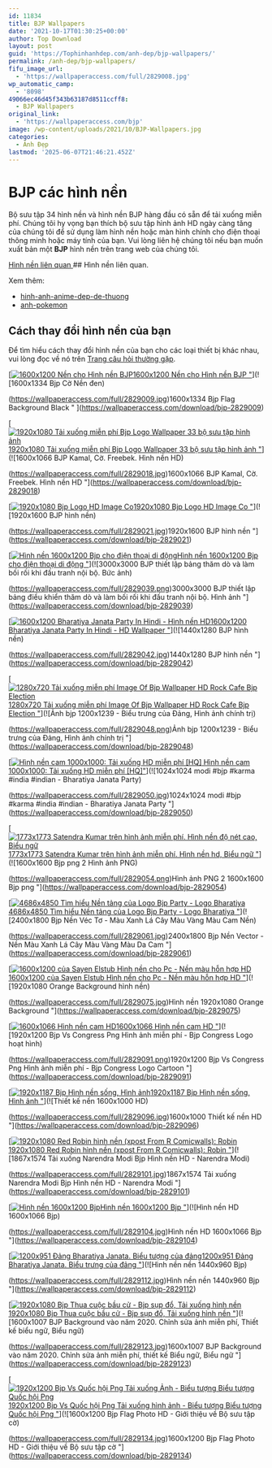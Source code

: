 ```yaml
---
id: 11834
title: BJP Wallpapers
date: '2021-10-17T01:30:25+00:00'
author: Top Download
layout: post
guid: 'https://Tophinhanhdep.com/anh-dep/bjp-wallpapers/'
permalink: /anh-dep/bjp-wallpapers/
fifu_image_url:
  - 'https://wallpaperaccess.com/full/2829008.jpg'
wp_automatic_camp:
  - '8098'
49066ec46d45f343b63187d8511ccff8:
  - BJP Wallpapers
original_link:
  - 'https://wallpaperaccess.com/bjp'
image: /wp-content/uploads/2021/10/BJP-Wallpapers.jpg
categories:
  - Ảnh Đẹp
lastmod: '2025-06-07T21:46:21.452Z'
---
```

# BJP các hình nền

Bộ sưu tập 34 hình nền và hình nền BJP hàng đầu có sẵn để tải xuống miễn phí. Chúng tôi hy vọng bạn thích bộ sưu tập hình ảnh HD ngày càng tăng của chúng tôi để sử dụng làm hình nền hoặc màn hình chính cho điện thoại thông minh hoặc máy tính của bạn. Vui lòng liên hệ chúng tôi nếu bạn muốn xuất bản một **BJP** hình nền trên trang web của chúng tôi.

[Hình nền liên quan ](#related) ## Hình nền liên quan.

   
 Xem thêm:

   
- [hinh-anh-anime-dep-de-thuong](https://tophinhanhdep.com/anh-anime/hinh-anh-anime-dep-de-thuong/)
- [anh-pokemon](https://tophinhanhdep.com/anh-anime/anh-pokemon/)

## Cách thay đổi hình nền của bạn

Để tìm hiểu cách thay đổi hình nền của bạn cho các loại thiết bị khác nhau, vui lòng đọc về nó trên [Trang câu hỏi thường gặp](https://tophinhanhdep.com/faq/).

  
[[![1600x1200 Nền cho Hình nền BJP](https://wallpaperaccess.com/full/2829008.jpg)1600x1200 Nền cho Hình nền BJP "](https://wallpaperaccess.com/download/bjp-2829008)](![1600x1334 Bjp Cờ Nền đen)

(https://wallpaperaccess.com/full/2829009.jpg)1600x1334 Bjp Flag Background Black " ](https://wallpaperaccess.com/download/bjp-2829009)

[[![1920x1080 Tải xuống miễn phí Bjp Logo Wallpaper 33 bộ sưu tập hình ảnh](https://wallpaperaccess.com/full/2829010.jpg)1920x1080 Tải xuống miễn phí Bjp Logo Wallpaper 33 bộ sưu tập hình ảnh "](https://wallpaperaccess.com/download/bjp-2829010)](![1600x1066 BJP Kamal, Cờ.  Freebek.  Hình nền HD)

(https://wallpaperaccess.com/full/2829018.jpg)1600x1066 BJP Kamal, Cờ. Freebek. Hình nền HD "](https://wallpaperaccess.com/download/bjp-2829018)

[[![1920x1080 Bjp Logo HD Image Co](https://wallpaperaccess.com/full/2829020.jpg)1920x1080 Bjp Logo HD Image Co "](https://wallpaperaccess.com/download/bjp-2829020)](![1920x1600 BJP hình nền)

(https://wallpaperaccess.com/full/2829021.jpg)1920x1600 BJP hình nền "](https://wallpaperaccess.com/download/bjp-2829021)

[[![Hình nền 1600x1200 Bjp cho điện thoại di động](https://wallpaperaccess.com/full/2829033.jpg)Hình nền 1600x1200 Bjp cho điện thoại di động "](https://wallpaperaccess.com/download/bjp-2829033)](![3000x3000 BJP thiết lập bảng thăm dò và làm bối rối khi đấu tranh nội bộ.  Bức ảnh)

(https://wallpaperaccess.com/full/2829039.png)3000x3000 BJP thiết lập bảng điều khiển thăm dò và làm bối rối khi đấu tranh nội bộ. Hình ảnh "](https://wallpaperaccess.com/download/bjp-2829039)

[[![1600x1200 Bharatiya Janata Party In Hindi - Hình nền HD](https://wallpaperaccess.com/full/2829041.png)1600x1200 Bharatiya Janata Party In Hindi - HD Wallpaper "](https://wallpaperaccess.com/download/bjp-2829041)](![1440x1280 BJP hình nền)

(https://wallpaperaccess.com/full/2829042.jpg)1440x1280 BJP hình nền "](https://wallpaperaccess.com/download/bjp-2829042)

[[![1280x720 Tải xuống miễn phí Image Of Bjp Wallpaper HD Rock Cafe Bjp Election](https://wallpaperaccess.com/full/2829043.jpg)1280x720 Tải xuống miễn phí Image Of Bjp Wallpaper HD Rock Cafe Bjp Election "](https://wallpaperaccess.com/download/bjp-2829043)](![Ảnh bjp 1200x1239 - Biểu trưng của Đảng, Hình ảnh chính trị)

(https://wallpaperaccess.com/full/2829048.png)Ảnh bjp 1200x1239 - Biểu trưng của Đảng, Hình ảnh chính trị "](https://wallpaperaccess.com/download/bjp-2829048)

[[![Hình nền cam 1000x1000: Tải xuống HD miễn phí [HQ]](https://wallpaperaccess.com/full/1985056.jpg) Hình nền cam 1000x1000: Tải xuống HD miễn phí \[HQ\]"](https://wallpaperaccess.com/download/bjp-1985056)](![1024x1024 modi #bjp #karma #india #indian - Bharatiya Janata Party)

(https://wallpaperaccess.com/full/2829050.jpg)1024x1024 modi #bjp #karma #india #indian - Bharatiya Janata Party "](https://wallpaperaccess.com/download/bjp-2829050)

[[![1773x1773 Satendra Kumar trên hình ảnh miễn phí.  Hình nền độ nét cao, Biểu ngữ](https://wallpaperaccess.com/full/2829052.jpg)1773x1773 Satendra Kumar trên hình ảnh miễn phí. Hình nền hd, Biểu ngữ "](https://wallpaperaccess.com/download/bjp-2829052)](![1600x1600 Bjp png 2 Hình ảnh PNG)

(https://wallpaperaccess.com/full/2829054.png)Hình ảnh PNG 2 1600x1600 Bjp png "](https://wallpaperaccess.com/download/bjp-2829054)

[[![4686x4850 Tìm hiểu Nền tảng của Logo Bjp Party - Logo Bharatiya](https://wallpaperaccess.com/full/2829057.png)4686x4850 Tìm hiểu Nền tảng của Logo Bjp Party - Logo Bharatiya "](https://wallpaperaccess.com/download/bjp-2829057)](![2400x1800 Bjp Nền Véc Tơ - Màu Xanh Lá Cây Màu Vàng Màu Cam Nền)

(https://wallpaperaccess.com/full/2829061.jpg)2400x1800 Bjp Nền Vector - Nền Màu Xanh Lá Cây Màu Vàng Màu Da Cam "](https://wallpaperaccess.com/download/bjp-2829061)

[[![1600x1200 của Sayen Elstub Hình nền cho Pc - Nền màu hỗn hợp HD](https://wallpaperaccess.com/full/2829062.jpg)1600x1200 của Sayen Elstub Hình nền cho Pc - Nền màu hỗn hợp HD "](https://wallpaperaccess.com/download/bjp-2829062)](![1920x1080 Orange Background hình nền)

(https://wallpaperaccess.com/full/2829075.jpg)Hình nền 1920x1080 Orange Background "](https://wallpaperaccess.com/download/bjp-2829075)

[[![1600x1066 Hình nền cam HD](https://wallpaperaccess.com/full/2829080.jpg)1600x1066 Hình nền cam HD "](https://wallpaperaccess.com/download/bjp-2829080)](![1920x1200 Bjp Vs Congress Png Hình ảnh miễn phí - Bjp Congress Logo hoạt hình)

(https://wallpaperaccess.com/full/2829091.png)1920x1200 Bjp Vs Congress Png Hình ảnh miễn phí - Bjp Congress Logo Cartoon "](https://wallpaperaccess.com/download/bjp-2829091)

[[![1920x1187 Bjp Hình nền sống, Hình ảnh](https://wallpaperaccess.com/full/2829094.jpg)1920x1187 Bjp Hình nền sống, Hình ảnh "](https://wallpaperaccess.com/download/bjp-2829094)](![Thiết kế nền 1600x1000 HD)

(https://wallpaperaccess.com/full/2829096.jpg)1600x1000 Thiết kế nền HD "](https://wallpaperaccess.com/download/bjp-2829096)

[[![1920x1080 Red Robin hình nền (xpost From R Comicwalls): Robin](https://wallpaperaccess.com/full/2829100.jpg)1920x1080 Red Robin hình nền (xpost From R Comicwalls): Robin "](https://wallpaperaccess.com/download/bjp-2829100)](![1867x1574 Tải xuống Narendra Modi Bjp Hình nền HD - Narendra Modi)

(https://wallpaperaccess.com/full/2829101.jpg)1867x1574 Tải xuống Narendra Modi Bjp Hình nền HD - Narendra Modi "](https://wallpaperaccess.com/download/bjp-2829101)

[[![Hình nền 1600x1200 Bjp](https://wallpaperaccess.com/full/2829103.jpg)Hình nền 1600x1200 Bjp "](https://wallpaperaccess.com/download/bjp-2829103)](![Hình nền HD 1600x1066 Bjp)

(https://wallpaperaccess.com/full/2829104.jpg)Hình nền HD 1600x1066 Bjp "](https://wallpaperaccess.com/download/bjp-2829104)

[[![1200x951 Đảng Bharatiya Janata.  Biểu tượng của đảng](https://wallpaperaccess.com/full/2829110.png)1200x951 Đảng Bharatiya Janata. Biểu trưng của đảng "](https://wallpaperaccess.com/download/bjp-2829110)](![Hình nền nền 1440x960 Bjp)

(https://wallpaperaccess.com/full/2829112.jpg)Hình nền nền 1440x960 Bjp "](https://wallpaperaccess.com/download/bjp-2829112)

[[![1920x1080 Bjp Thua cuộc bầu cử - Bjp sụp đổ, Tải xuống hình nền](https://wallpaperaccess.com/full/2829115.jpg)1920x1080 Bjp Thua cuộc bầu cử - Bjp sụp đổ, Tải xuống hình nền "](https://wallpaperaccess.com/download/bjp-2829115)](![1600x1007 BJP Background vào năm 2020. Chỉnh sửa ảnh miễn phí, Thiết kế biểu ngữ, Biểu ngữ)

(https://wallpaperaccess.com/full/2829123.jpg)1600x1007 BJP Background vào năm 2020. Chỉnh sửa ảnh miễn phí, thiết kế Biểu ngữ, Biểu ngữ "](https://wallpaperaccess.com/download/bjp-2829123)

[[![1920x1200 Bjp Vs Quốc hội Png Tải xuống Ảnh - Biểu tượng Biểu tượng Quốc hội Png](https://wallpaperaccess.com/full/2829125.png)1920x1200 Bjp Vs Quốc hội Png Tải xuống hình ảnh - Biểu tượng Biểu tượng Quốc hội Png "](https://wallpaperaccess.com/download/bjp-2829125)](![1600x1200 Bjp Flag Photo HD - Giới thiệu về Bộ sưu tập cờ)

(https://wallpaperaccess.com/full/2829134.jpg)1600x1200 Bjp Flag Photo HD - Giới thiệu về Bộ sưu tập cờ "](https://wallpaperaccess.com/download/bjp-2829134)
